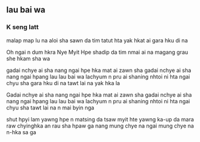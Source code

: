 ## lau bai wa

### K seng latt

malap map lu na aloi sha sawn da tim
tatut hta yak hkat ai gara hku di na

Oh ngai n dum hkra Nye Myit Hpe shadip da tim
nmai ai na magang
grau she hkam sha wa

gadai nchye ai sha
nang ngai hpe hka mat ai zawn sha
gadai nchye ai sha
nang ngai hpang lau lau bai wa
lachyum n pru ai shaning nhtoi ni hta
ngai chyu sha gara hku di na
tawt lai na yak hka la

Gadai nchye ai sha
nang ngai hpe hka mat ai zawn sha
gadai nchye ai sha
nang ngai hpang lau lau bai wa
lachyum n pru ai shaning nhtoi ni hta
ngai chyu sha
tawt lai na n mai byin nga

shut hpyi lam yawng hpe
n matsing da
tsaw myit hte yawng ka-up da
mara raw chyinghka an rau sha hpaw ga
nang mung chye na
ngai mung chye na
n-hka sa ga

